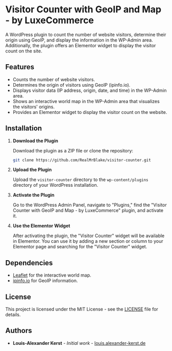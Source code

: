 
# Visitor Counter with GeoIP and Map - by LuxeCommerce

A WordPress plugin to count the number of website visitors, determine their origin using GeoIP, and display the information in the WP-Admin area. Additionally, the plugin offers an Elementor widget to display the visitor count on the site.

## Features

- Counts the number of website visitors.
- Determines the origin of visitors using GeoIP (ipinfo.io).
- Displays visitor data (IP address, origin, date, and time) in the WP-Admin area.
- Shows an interactive world map in the WP-Admin area that visualizes the visitors' origins.
- Provides an Elementor widget to display the visitor count on the website.

## Installation

1. **Download the Plugin**

   Download the plugin as a ZIP file or clone the repository:

   ```sh
   git clone https://github.com/RealMrBlake/visitor-counter.git
   ```

2. **Upload the Plugin**

   Upload the `visitor-counter` directory to the `wp-content/plugins` directory of your WordPress installation.

3. **Activate the Plugin**

   Go to the WordPress Admin Panel, navigate to "Plugins," find the "Visitor Counter with GeoIP and Map - by LuxeCommerce" plugin, and activate it.

4. **Use the Elementor Widget**

   After activating the plugin, the "Visitor Counter" widget will be available in Elementor. You can use it by adding a new section or column to your Elementor page and searching for the "Visitor Counter" widget.

## Dependencies

- [Leaflet](https://leafletjs.com/) for the interactive world map.
- [ipinfo.io](https://ipinfo.io/) for GeoIP information.

## License

This project is licensed under the MIT License - see the [LICENSE](LICENSE) file for details.

## Authors

- **Louis-Alexander Kerst** - *Initial work* - [louis.alexander-kerst.de](https://louis.alexander-kerst.de)
